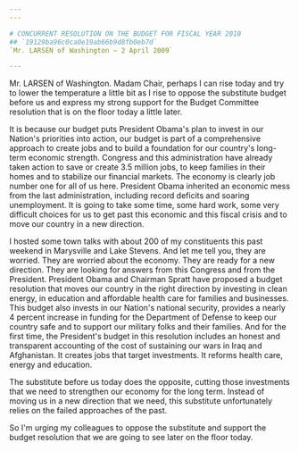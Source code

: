 ```yaml
---
---

# CONCURRENT RESOLUTION ON THE BUDGET FOR FISCAL YEAR 2010
## `19129ba96c0ca0e19ab66b9d8fb0eb7d`
`Mr. LARSEN of Washington — 2 April 2009`

---
```



Mr. LARSEN of Washington. Madam Chair, perhaps I can rise today and 
try to lower the temperature a little bit as I rise to oppose the 
substitute budget before us and express my strong support for the 
Budget Committee resolution that is on the floor today a little later.

It is because our budget puts President Obama's plan to invest in our 
Nation's priorities into action, our budget is part of a comprehensive 
approach to create jobs and to build a foundation for our country's 
long-term economic strength. Congress and this administration have 
already taken action to save or create 3.5 million jobs, to keep 
families in their homes and to stabilize our financial markets. The 
economy is clearly job number one for all of us here. President Obama 
inherited an economic mess from the last administration, including 
record deficits and soaring unemployment. It is going to take some 
time, some hard work, some very difficult choices for us to get past 
this economic and this fiscal crisis and to move our country in a new 
direction.

I hosted some town talks with about 200 of my constituents this past 
weekend in Marysville and Lake Stevens. And let me tell you, they are 
worried. They are worried about the economy. They are ready for a new 
direction. They are looking for answers from this Congress and from the 
President. President Obama and Chairman Spratt have proposed a budget 
resolution that moves our country in the right direction by investing 
in clean energy, in education and affordable health care for families 
and businesses. This budget also invests in our Nation's national 
security, provides a nearly 4 percent increase in funding for the 
Department of Defense to keep our country safe and to support our 
military folks and their families. And for the first time, the 
President's budget in this resolution includes an honest and 
transparent accounting of the cost of sustaining our wars in Iraq and 
Afghanistan. It creates jobs that target investments. It reforms health 
care, energy and education.

The substitute before us today does the opposite, cutting those 
investments that we need to strengthen our economy for the long term. 
Instead of moving us in a new direction that we need, this substitute 
unfortunately relies on the failed approaches of the past.

So I'm urging my colleagues to oppose the substitute and support the 
budget resolution that we are going to see later on the floor today.